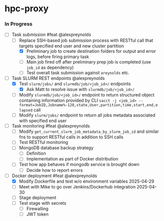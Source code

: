# hpc-proxy

### In Progress

- [ ] Task submission #feat @alexpreynolds
  - [ ] Replace SSH-based job submission process with RESTful call that targets specified end user and new cluster partition
    - [x] Preliminary job to create destination folders for output and error logs, before firing primary task
    - [ ] Main job fired off after preliminary prep job is completed (use `job_id` as dependency)
    - [ ] Test overall task submission against `areynolds` etc.

- [ ] Task SLURM REST endpoints @alexpreynolds
  - [x] Test `slurm/jobs/` and `slurmdb/job/<job_id>/` endpoints
    - [x] Ask Matt to resolve issue with `slurmdb/job/<job_id>/`
  - [ ] Modify `slurmdb/job/<job_id>/` endpoint to return structured object containing information provided by CLI `sacct -j <job_id> --format=JobID,Jobname%-128,state,User,partition,time,start,end,elapsed` call
  - [ ] Modify `slurm/jobs/` endpoint to return all jobs metadata associated with specified end user

- [ ] Task monitoring #feat @alexpreynolds
  - [ ] Modify `get_current_slurm_job_metadata_by_slurm_job_id` and similar fns to support RESTful calls in addition to SSH calls
  - [ ] Test RESTful monitoring
  - [ ] MongoDB database backup strategy
    - [ ] Definition
    - [ ] Implementation as part of Docker distribution
  - [ ] Test how app behaves if mongodb service is brought down
    - [ ] Decide how to report errors

- [ ] Docker deployment #feat @alexpreynolds
  - [x] Modify Dockerfile and test w/o environment variables 2025-04-29
  - [ ] Meet with Mike to go over Jenkins/Dockerhub integration 2025-04-30
  - [ ] Stage deployment
  - [ ] Test stage with secrets
    - [ ] Firewalling
    - [ ] JWT token